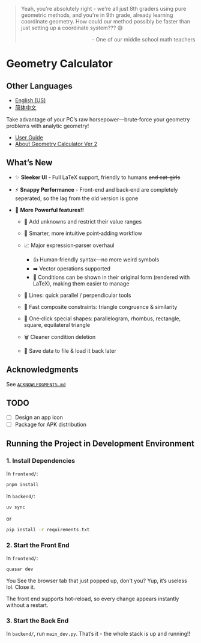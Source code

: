 > Yeah, you're absolutely right - we're all just 8th graders using pure geometric methods, and you're in 9th grade, already learning coordinate geometry.
How could our method possibly be faster than just setting up a coordinate system??? 😅
> <p align="right"> - One of our middle school math teachers</p>

# Geometry Calculator

## Other Languages

* [English (US)](README.md)
* [简体中文](README.zh.md)

Take advantage of your PC’s raw horsepower—brute‑force your geometry problems with analytic geometry!

* [User Guide](frontend/src/pages/docs.md)
* [About Geometry Calculator Ver 2](frontend/src/pages/about.md)

## What’s New

* ✨ **Sleeker UI** - Full LaTeX support, friendly to humans ~~and cat-girls~~
* ⚡ **Snappy Performance** - Front-end and back‑end are completely seperated, so the lag from the old version is gone
* 💪 **More Powerful features!!**

  * 🔢 Add unknowns and restrict their value ranges
  * 📍 Smarter, more intuitive point‑adding workflow
  * 📈 Major expression‑parser overhaul

    * 👍 Human‑friendly syntax—no more weird symbols
    * ➡️ Vector operations supported
    * 📄 Conditions can be shown in their original form (rendered with LaTeX), making them easier to manage
  * 📐 Lines: quick parallel / perpendicular tools
  * 🔺 Fast composite constraints: triangle congruence & similarity
  * 🧩 One‑click special shapes: parallelogram, rhombus, rectangle, square, equilateral triangle
  * 🗑️ Cleaner condition deletion
  * 💾 Save data to file & load it back later

## Acknowledgments

See [`ACKNOWLEDGMENTS.md`](ACKNOWLEDGMENTS.md)

## TODO

* [ ] Design an app icon
* [ ] Package for APK distribution

## Running the Project in Development Environment

### 1. Install Dependencies

In `frontend/`:

```bash
pnpm install
```

In `backend/`:

```bash
uv sync
```

or

```bash
pip install -r requirements.txt
```

### 2. Start the Front End

In `frontend/`:

```bash
quasar dev
```

You See the browser tab that just popped up, don't you? Yup, it’s useless lol. Close it.

The front end supports hot-reload, so every change appears instantly without a restart.

### 3. Start the Back End

In `backend/`, run `main_dev.py`. That’s it - the whole stack is up and running!! 

